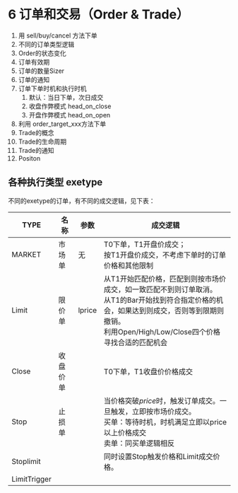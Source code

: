 # 6 订单和交易（Order & Trade）

1. 用 sell/buy/cancel 方法下单
2. 不同的订单类型逻辑
3. Order的状态变化
4. 订单有效期
5. 订单的数量Sizer
6. 订单的通知
7. 订单下单时机和执行时机
    1. 默认：当日下单，次日成交
    2. 收盘作弊模式 head_on_close
    3. 开盘作弊模式 head_on_open
8. 利用 order_target_xxx方法下单
9. Trade的概念
10. Trade的生命周期
11. Trade的通知
12. Positon

## 各种执行类型 exetype

不同的exetype的订单，有不同的成交逻辑，见下表：

| TYPE         | 名称     | 参数   | 成交逻辑                                                     |
| ------------ | -------- | ------ | ------------------------------------------------------------ |
| MARKET       | 市场单   | 无     | T0下单，T1开盘价成交；<br>按T1开盘价成交，不考虑下单时的订单价格和其他限制 |
| Limit        | 限价单   | lprice | 从T1开始匹配价格，匹配到则按市场价成交，如一致匹配不到则订单取消。<br>从T1的Bar开始找到符合指定价格的机会，如果达到则成交，否则等到限期则撤销。<br>利用Open/High/Low/Close四个价格寻找合适的匹配机会<br> |
| Close        | 收盘价单 |        | T0下单，T1收盘价价格成交                                     |
| Stop         | 止损单   |        | 当价格突破*price*时，触发订单成交。一旦触发，立即按市场价成交。<br>买单：等待时机，时机满足立即以price以上价格成交<br/>卖单：同买单逻辑相反 |
| Stoplimit    |          |        | 同时设置Stop触发价格和Limit成交价格。                        |
| LimitTrigger |          |        |                                                              |





